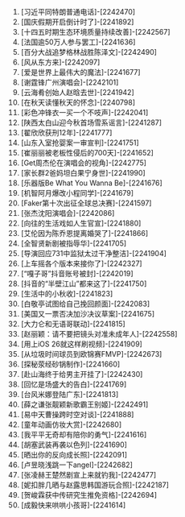 
1. [习近平同特朗普通电话]-[2242470]
1. [国庆假期开启倒计时了]-[2241892]
1. [十四五时期生态环境质量持续改善]-[2242567]
1. [法国逾50万人参与罢工]-[2241636]
1. [百分大战追梦格林战胜陈泽文]-[2242490]
1. [风从东方来]-[2242097]
1. [爱是世界上最伟大的魔法]-[2241677]
1. [谢霆锋广州演唱会]-[2242101]
1. [云海肴创始人赵晗去世]-[2241942]
1. [在秋天读懂秋天的怀念]-[2240798]
1. [彩色冲锋衣一买一个不吱声]-[2242041]
1. [陕西太白山迎今秋首场雪系谣言]-[2241287]
1. [翟欣欣获刑12年]-[2241777]
1. [山东入室抢婴案一审宣判]-[2241751]
1. [崔丽丽被老板性侵后的700天]-[2241652]
1. [Get周杰伦在演唱会的视角]-[2242775]
1. [家长群2爸妈坦白果宁身世]-[2241990]
1. [乐器版Be What You Wanna Be]-[2241676]
1. [机智阿月爆改小程同学]-[2241679]
1. [Faker第十次出征全球总决赛]-[2241597]
1. [张杰沈阳演唱会]-[2242086]
1. [向往的生活戏如人生官宣]-[2241880]
1. [艾伦因为陈乔恩提离婚哭了]-[2241866]
1. [全智贤新剧被指辱华]-[2241705]
1. [导演回应731中监狱太过干净整洁]-[2241904]
1. [上车摇各个版本来接你了]-[2242327]
1. [“嘎子哥”抖音账号被封]-[2242019]
1. [抖音的“半壁江山”都来这了]-[2241750]
1. [生活中的小秋收]-[2241823]
1. [白敬亭试图给自己挽回颜面]-[2242083]
1. [美国又一票否决加沙决议草案]-[2241675]
1. [大力仑和无语哥联动]-[2241815]
1. [赵丽颖：请不要把镜头对准未成年人]-[2242558]
1. [用上iOS 26就这样刷视频]-[2241909]
1. [从垃圾时间球员到欧锦赛FMVP]-[2242673]
1. [探秘荥经砂锅制作]-[2241660]
1. [赴山海终于给男主开挂了]-[2242430]
1. [回忆是场盛大的告白]-[2241769]
1. [台风米娜登陆广东]-[2241813]
1. [薛之谦张靓颖新歌霸王别姬]-[2242491]
1. [易中天曹操跨时空对谈]-[2241888]
1. [童年动画仿妆大赏]-[2242680]
1. [我平平无奇却有陪你的勇气]-[2241616]
1. [胡塞武装再袭以色列]-[2241690]
1. [晒出你的反向成长照]-[2242091]
1. [卢昱晓浅跳一下angel]-[2242682]
1. [张凌赫王楚然剧宣上来就钓我]-[2242477]
1. [妮扣胖几晒与赵露思韩国游玩合照]-[2242187]
1. [贺峻霖获中传研究生推免资格]-[2242694]
1. [成毅快来哄哄小孩哥]-[2241614]